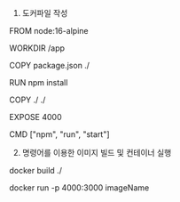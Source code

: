 1. 도커파일 작성

FROM node:16-alpine

WORKDIR /app

COPY package.json ./

RUN npm install

COPY ./ ./

EXPOSE 4000

CMD ["npm", "run", "start"]

2. 명령어를 이용한 이미지 빌드 및 컨테이너 실행

docker build ./

docker run -p 4000:3000 imageName